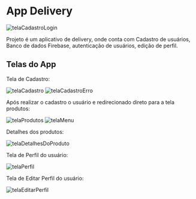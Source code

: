 # App Delivery

![telaCadastroLogin](https://github.com/user-attachments/assets/d371528b-a819-433a-9965-eed08c6457c9)

Projeto é um aplicativo de delivery, onde conta com Cadastro de usuários, Banco de dados Firebase, autenticação de usuários, edição de perfil.<br>

## Telas do App
Tela de Cadastro:<br>

![telaCadastro](https://github.com/user-attachments/assets/a534faaf-98bd-460d-baaf-8dbabfa3fd8b)
![telaCadastroErro](https://github.com/user-attachments/assets/f101615b-c743-4ae3-aef4-78ed9614d334)

Após realizar o cadastro o usuário e redirecionado direto para a tela produtos:<br>

![telaProdutos](https://github.com/user-attachments/assets/f4116d26-0ff7-411b-abfd-3dca78220969)
![telaMenu](https://github.com/user-attachments/assets/53d70fa0-99a6-4712-ab13-6caeaa16c193)

Detalhes dos produtos:<br>

![telaDetalhesDoProduto](https://github.com/user-attachments/assets/509ac629-adf2-4eb1-a995-4f5c4432b29b)

Tela de Perfil do usuário:<br>

![telaPerfil](https://github.com/user-attachments/assets/718ac7ff-1620-4a0b-ab12-a6eb7ccec3d6)

Tela de Editar Perfil do usuário:<br>

![telaEditarPerfil](https://github.com/user-attachments/assets/1ff7f2c7-eb89-45af-919d-accfea75e642)






